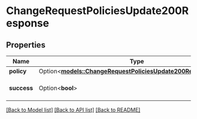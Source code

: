 # ChangeRequestPoliciesUpdate200Response

## Properties

Name | Type | Description | Notes
------------ | ------------- | ------------- | -------------
**policy** | Option<[**models::ChangeRequestPoliciesUpdate200ResponsePolicy**](change_request_policies_update_200_response_policy.md)> |  | [optional]
**success** | Option<**bool**> |  | [optional][default to true]

[[Back to Model list]](../README.md#documentation-for-models) [[Back to API list]](../README.md#documentation-for-api-endpoints) [[Back to README]](../README.md)


